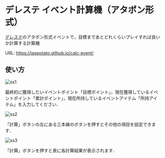 # デレステ イベント計算機（アタポン形式）

[デレステ](http://cinderella.idolmaster.jp/sl-stage/)のアタポン形式イベントで，目標まであとどれくらいプレイすれば良いか計算する計算機  

URL: https://jagpotato.github.io/calc-event/

## 使い方
![ss1](https://user-images.githubusercontent.com/15711514/36797000-43a20574-1cea-11e8-9604-69089fe65c11.PNG)  

最終的に獲得したいイベントポイント「目標ポイント」，現在獲得しているイベントポイント「累計ポイント」，現在所持しているイベントアイテム「所持アイテム」を入力してください．  

![ss2](https://user-images.githubusercontent.com/15711514/36795497-84316ab6-1ce6-11e8-9dcd-e6eccba367fd.PNG)  

「計算」ボタンの左にある三本線のボタンを押すとその他の項目を設定できます．

![ss3](https://user-images.githubusercontent.com/15711514/36797062-6abb8982-1cea-11e8-91a8-0931fa1ed8c4.PNG)    

「計算」ボタンを押すと表に各計算結果が表示されます．  

